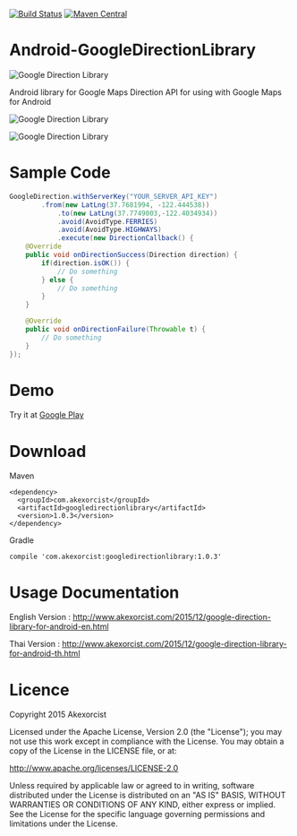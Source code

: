 [![Build Status](https://travis-ci.org/akexorcist/Android-GoogleDirectionLibrary.svg?branch=master)](https://travis-ci.org/akexorcist/Android-GoogleDirectionLibrary) [![Maven Central](https://maven-badges.herokuapp.com/maven-central/com.akexorcist/googledirectionlibrary/badge.svg)](https://maven-badges.herokuapp.com/maven-central/com.akexorcist/googledirectionlibrary)


# Android-GoogleDirectionLibrary
![Google Direction Library](https://raw.githubusercontent.com/akexorcist/Android-GoogleDirectionLibrary/master/image/google-direction-library-sample_header.jpg)

Android library for Google Maps Direction API for using with Google Maps for Android

![Google Direction Library](https://raw.githubusercontent.com/akexorcist/Android-GoogleDirectionLibrary/master/image/google-direction-library-sample_01.jpg)

![Google Direction Library](https://raw.githubusercontent.com/akexorcist/Android-GoogleDirectionLibrary/master/image/google-direction-library-sample_02.jpg)


Sample Code
===============================

```java
GoogleDirection.withServerKey("YOUR_SERVER_API_KEY")
        .from(new LatLng(37.7681994, -122.444538))
		    .to(new LatLng(37.7749003,-122.4034934))
		    .avoid(AvoidType.FERRIES)
		    .avoid(AvoidType.HIGHWAYS)
		    .execute(new DirectionCallback() {
    @Override
    public void onDirectionSuccess(Direction direction) {
        if(direction.isOK()) {
            // Do something
        } else {
            // Do something
        }
    }

    @Override
    public void onDirectionFailure(Throwable t) {
        // Do something
    }
});
```


Demo
===============================

Try it at [Google Play](https://play.google.com/store/apps/details?id=com.akexorcist.googledirection.sample)


Download
===============================

Maven
```
<dependency>
  <groupId>com.akexorcist</groupId>
  <artifactId>googledirectionlibrary</artifactId>
  <version>1.0.3</version>
</dependency>
```

Gradle
```
compile 'com.akexorcist:googledirectionlibrary:1.0.3'
```

Usage Documentation
===============================
English Version : http://www.akexorcist.com/2015/12/google-direction-library-for-android-en.html

Thai Version : http://www.akexorcist.com/2015/12/google-direction-library-for-android-th.html


Licence
===========================
Copyright 2015 Akexorcist

Licensed under the Apache License, Version 2.0 (the "License"); you may not use this work except in compliance with the License. You may obtain a copy of the License in the LICENSE file, or at:

http://www.apache.org/licenses/LICENSE-2.0

Unless required by applicable law or agreed to in writing, software distributed under the License is distributed on an "AS IS" BASIS, WITHOUT WARRANTIES OR CONDITIONS OF ANY KIND, either express or implied. See the License for the specific language governing permissions and limitations under the License.

